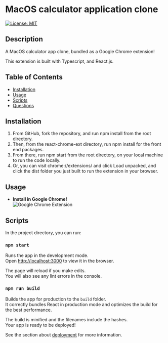 # MacOS calculator application clone
[![License: MIT](https://img.shields.io/badge/License-MIT-yellow.svg)](https://opensource.org/licenses/MIT)

## Description
A MacOS calculator app clone, bundled as a Google Chrome extension!

This extension is built with Typescript, and React.js.

## Table of Contents
* [Installation](#installation)
* [Usage](#usage)
* [Scripts](#scripts)
* [Questions](#questions)


## Installation
1. From GitHub, fork the repository, and run npm install from the root directory. 
2. Then, from the react-chrome-ext directory, run npm install for the front end packages. 
3. From there, run npm start from the root directory, on your local machine to run the code locally.
4. Or, you can visit chrome://extensions/ and click Load unpacked, and click the dist folder you just built to run the extension in your browser.

## Usage
* **Install in Google Chrome!**  
![Google Chrome Extension](reach-chrome-ext/src/components/images/chrome-extension.png)

## Scripts
In the project directory, you can run:

### `npm start`

Runs the app in the development mode.\
Open [http://localhost:3000](http://localhost:3000) to view it in the browser.

The page will reload if you make edits.\
You will also see any lint errors in the console.

### `npm run build`

Builds the app for production to the `build` folder.\
It correctly bundles React in production mode and optimizes the build for the best performance.

The build is minified and the filenames include the hashes.\
Your app is ready to be deployed!

See the section about [deployment](https://facebook.github.io/create-react-app/docs/deployment) for more information.
